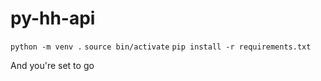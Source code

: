 # py-hh-api

```python -m venv .```
```source bin/activate```
```pip install -r requirements.txt```

And you're set to go
